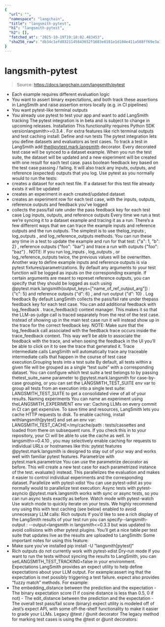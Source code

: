 ```yaml
---
{
  "url": "",
  "namespace": "langchain",
  "title": "langsmith-pytest",
  "h1": "langsmith-pytest",
  "h2": [],
  "fetched_at": "2025-10-19T19:18:02.483453",
  "sha256_raw": "db34c1efd8321145843652f1683e8181e1d104e411a508ff69e3a117e4967dbb"
}
---
```


# langsmith-pytest

> Source: https://docs.langchain.com/langsmith/pytest

- Each example requires different evaluation logic
- You want to assert binary expectations, and both track these assertions in LangSmith and raise assertion errors locally (e.g. in CI pipelines)
- You want pytest-like terminal outputs
- You already use pytest to test your app and want to add LangSmith tracking
The pytest integration is in beta and is subject to change in upcoming releases.
Installation
This functionality requires Python SDK versionlangsmith>=0.3.4
.
For extra features like rich terminal outputs and test caching install:
Define and run tests
The pytest integration lets you define datasets and evaluators as test cases. To track a test in LangSmith add the@pytest.mark.langsmith
decorator. Every decorated test case will be synced to a dataset example. When you run the test suite, the dataset will be updated and a new experiment will be created with one result for each test case.
pass
boolean feedback key based on the test case passing / failing. It will also track any inputs, outputs, and reference (expected) outputs that you log.
Use pytest
as you normally would to run the tests:
- creates a dataset for each test file. If a dataset for this test file already exists it will be updated
- creates an experiment in each created/updated dataset
- creates an experiment row for each test case, with the inputs, outputs, reference outputs and feedback you’ve logged
- collects the pass/fail rate under the
pass
feedback key for each test case
Log inputs, outputs, and reference outputs
Every time we run a test we’re syncing it to a dataset example and tracing it as a run. There’s a few different ways that we can trace the example inputs and reference outputs and the run outputs. The simplest is to use thelog_inputs
, log_outputs
, and log_reference_outputs
methods. You can run these any time in a test to update the example and run for that test:
{"a": 1, "b": 2}
, reference outputs {"foo": "bar"}
and trace a run with outputs {"foo": "baz"}
.
NOTE: If you run log_inputs
, log_outputs
, or log_reference_outputs
twice, the previous values will be overwritten.
Another way to define example inputs and reference outputs is via pytest fixtures/parametrizations. By default any arguments to your test function will be logged as inputs on the corresponding example. If certain arguments are meant to represet reference outputs, you can specify that they should be logged as such using @pytest.mark.langsmith(output_keys=["name_of_ref_output_arg"])
:
{"c": 5}
and reference outputs {"d": 6}
, and run output {"d": 10}
.
Log feedback
By default LangSmith collects the pass/fail rate under thepass
feedback key for each test case. You can add additional feedback with log_feedback
.
trace_feedback()
context manager. This makes it so that the LLM-as-judge call is traced separately from the rest of the test case. Instead of showing up in the main test case run it will instead show up in the trace for the correct
feedback key.
NOTE: Make sure that the log_feedback
call associated with the feedback trace occurs inside the trace_feedback
context. This way we’ll be able to associate the feedback with the trace, and when seeing the feedback in the UI you’ll be able to click on it to see the trace that generated it.
Trace intermediate calls
LangSmith will automatically trace any traceable intermediate calls that happen in the course of test case execution.Grouping tests into a test suite
By default, all tests within a given file will be grouped as a single “test suite” with a corresponding dataset. You can configure which test suite a test belongs to by passing thetest_suite_name
parameter to @pytest.mark.langsmith
for case-by-case grouping, or you can set the LANGSMITH_TEST_SUITE
env var to group all tests from an execution into a single test suite:
LANGSMITH_TEST_SUITE
to get a consolidated view of all of your results.
Naming experiments
You can name an experiment using theLANGSMITH_EXPERIMENT
env var:
Caching
LLMs on every commit in CI can get expensive. To save time and resources, LangSmith lets you cache HTTP requests to disk. To enable caching, install withlangsmith[pytest]
and set an env var: LANGSMITH_TEST_CACHE=/my/cache/path
:
tests/cassettes
and loaded from there on subsequent runs. If you check this in to your repository, your CI will be able to use the cache as well.
In langsmith>=0.4.10
, you may selectively enable caching for requests to individual URLs or hostnames like this:
pytest features
@pytest.mark.langsmith
is designed to stay out of your way and works well with familiar pytest
features.
Parametrize with pytest.mark.parametrize
You can use the parametrize
decorator as before. This will create a new test case for each parametrized instance of the test.
evaluate()
instead. This parallelizes the evaluation and makes it easier to control individual experiments and the corresponding dataset.
Parallelize with pytest-xdist
You can use pytest-xdist as you normally would to parallelize test execution:
Async tests with pytest-asyncio
@pytest.mark.langsmith
works with sync or async tests, so you can run async tests exactly as before.
Watch mode with pytest-watch
Use watch mode to quickly iterate on your tests. We highly recommend ony using this with test caching (see below) enabled to avoid unnecessary LLM calls:
Rich outputs
If you’d like to see a rich display of the LangSmith results of your test run you can specify--langsmith-output
:
--output=langsmith
in langsmith<=0.3.3
but was updated to avoid collisions with other pytest plugins.
You’ll get a nice table per test suite that updates live as the results are uploaded to LangSmith:
Some important notes for using this feature:
- Make sure you’ve installed
pip install -U "langsmith[pytest]"
- Rich outputs do not currently work with
pytest-xdist
Dry-run mode
If you want to run the tests without syncing the results to LangSmith, you can setLANGSMITH_TEST_TRACKING=false
in your environment.
Expectations
LangSmith provides an expect utility to help define expectations about your LLM output. For example:assert
ing that the expectation is met possibly triggering a test failure.
expect
also provides “fuzzy match” methods. For example:
- The
embedding_distance
between the prediction and the expectation - The binary
expectation
score (1 if cosine distance is less than 0.5, 0 if not) - The
edit_distance
between the prediction and the expectation - The overall test pass/fail score (binary)
expect
utility is modeled off of Jest’s expect API, with some off-the-shelf functionality to make it easier to grade your LLMs.
Legacy
@test
/ @unit
decorator
The legacy method for marking test cases is using the @test
or @unit
decorators: